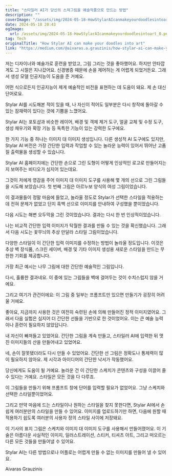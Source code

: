 ```yaml
---
title: "스타일러 AI가 당신의 스쳐그림을 예술작품으로 만드는 방법"
description: ""
coverImage: "/assets/img/2024-05-18-HowStylarAIcanmakeyourdoodlesintoart_0.png"
date: 2024-05-18 20:43
ogImage:
  url: /assets/img/2024-05-18-HowStylarAIcanmakeyourdoodlesintoart_0.png
tag: Tech
originalTitle: "How Stylar AI can make your doodles into art"
link: "https://medium.com/@aivaras.a.grauzinis/how-stylar-ai-can-make-your-doodles-into-art-fd05a464458c"
---
```


저는 디자이너와 예술가로 훈련을 받았고, 그림 그리는 것을 좋아했어요. 하지만 안타깝게도 그 시절은 지나갔어요. 신경병증 때문에 손을 제어하는 게 어렵게 되었거든요. 그래서 생성 모델 인공지능이 도움을 준 거예요.

어떤 식으로든지 인공지능이 제게 예술적인 비전을 표현하는 데 도움이 돼요. 제 손 대신 단어로요.

Stylar AI를 시도해본 적이 있을 때, 나 자신이 적어도 일부분은 다시 창작에 돌아갈 수 있는 잠재력이 있다는 것에 기쁨을 느꼈어요.

Stylar AI는 포토샵과 비슷한 레이어, 배경 및 객체 제거 도구, 얼굴 교체 및 수정 도구, 생성 채우기와 확장 기능 등 독특한 기능이 있는 강력한 도구에요.

<div class="content-ad"></div>

한 가지 기능 중 하나는 이미지 대 이미지 생성입니다. 다른 생성적 AI 도구에도 있지만, Stylar AI 버전은 가장 간단한 입력과 작업할 수 있는 놀라운 능력이 있어서 뛰어난 고품질 출력물을 생성할 수 있습니다.

Stylar AI 홈페이지에는 간단한 손으로 그린 도형이 어떻게 인상적인 로고로 만들어지는지 보여주는 비디오가 심지어 있는데요.

그것이 저에게 영감을 주어 이미지 대 이미지 도구를 사용해 몇 개의 선으로 그린 그림들을 시도해 보았습니다. 첫 번째 그림은 아르누보 양식의 여성 그림이었습니다.

이 결과물들이 정말 마음에 들었고, 놀라울 정도로 Stylar가 선택한 스타일을 적용하는 데 전혀 문제가 없었고 단지 흑백 선으로 이미지를 안내하여 구성했을 뿐이었습니다.

<div class="content-ad"></div>

다음 시도는 해변 오두막을 그린 것이었습니다. 결과는 다시 한 번 인상적이었습니다.

나는 비교적 간단한 입력 이미지가 탁월한 결과를 만들 수 있는 것을 확신했습니다. 그래서 다음 시도는 꽃무늬의 추상 만달라 스타일 그림이었습니다.

다양한 스타일이 이 간단한 입력 이미지를 수정하는 방법이 놀라울 정도입니다. 이것은 추상 벽 장식품, 스크린 세이버, 배경 및 기타 이미지 생성용 새로운 스타일을 만드는 무한한 기회를 제공합니다.

가장 최근 예시는 나무 그림에 대한 간단한 예술적인 그림입니다.

<div class="content-ad"></div>

다시, 훌륭한 결과네요. 이 중에 있는 그림들을 벽에 걸어두는 것이 수치스럽지 않을 거에요.

그리고 여기가 관건이에요: 이 그림 중 일부는 프롬프트만 있으면 만들기가 굉장히 어려울 거에요.

좋아요, 지금까지 사용한 것은 여전히 숙련된 손에 의해 만들어진 정적 이미지였어요. 그래서 다음 실험은 심지어 더 간단한 선들을 기반으로 한 것이었어요. 이는 큰 예술 능력이나 훈련이 필요하지 않았답니다.

내 자신이 빠져들고 있었어요. 간단한 그림을 계속 만들고, 스타일러 AI에 입력한 뒤 멋진 이미지들의 산을 만들어내고 있었어요.

<div class="content-ad"></div>

네, 손이 잘못됐더라도 다시 만들 수 있었어요. 간단한 선 그림은 정확도나 통제력이 많이 필요하지 않아요. 제 시각과 아이디어의 간단한 낙서가 작동했어요.

당신에게도 도움이 될 거예요. 놀라운 건 이 간단한 스케치가 콘텐츠와 구성을 이끌어 줄 수 있다는 거예요. 스타일은 모든 것을 다 다루죠.

이 그림들을 만들기 위해 프롬프트 창에 단어를 입력할 필요가 없었어요. 그냥 스케치와 선택한 스타일뿐이었어요.

그리고 만약 마음에 드는 스타일이나 원하는 스타일을 찾지 못한다면, Stylar AI에서 손쉽게 여러분만의 스타일을 만들 수 있어요. 이미지를 업로드하기만 하면, 다음에 원할 때 적용하기 쉽도록 여러분의 사용자 정의 스타일 사이에 저장돼요.

<div class="content-ad"></div>

이 기사의 표지 그림은 스케치와 이미지 대 이미지 도구를 사용해서 만들어졌어요. 이 기술은 아름다운 사실적인 이미지, 일러스트레이션, 스티커, 티셔츠 아트, 그리고 떠오르는 다른 모든 것들을 만들어낼 수 있어요.

Stylar AI는 다른 방법으로나 어플로는 어렵게 만들 수 없는 이미지를 만들어 낼 수 있어요.

Aivaras Grauzinis
